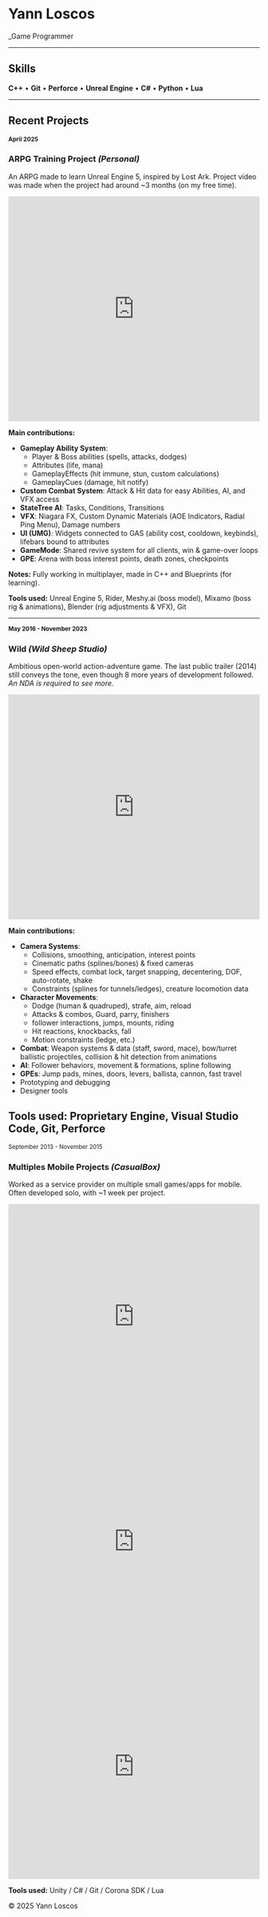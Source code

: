 # Yann Loscos  
_Game Programmer 

---

## Skills  
**C++** • **Git** • **Perforce** • **Unreal Engine** • **C#** • **Python** • **Lua**

---

## Recent Projects  

<sub>**April 2025**</sub>
### ARPG Training Project *(Personal)*

An ARPG made to learn Unreal Engine 5, inspired by Lost Ark.
Project video was made when the project had around ~3 months (on my free time).  

<iframe width="100%" height="450" src="https://www.youtube.com/embed/uxbrGdauHEE" frameborder="0" allowfullscreen></iframe>  

**Main contributions:**  
- **Gameplay Ability System**:  
  - Player & Boss abilities (spells, attacks, dodges)  
  - Attributes (life, mana)  
  - GameplayEffects (hit immune, stun, custom calculations)  
  - GameplayCues (damage, hit notify)  
- **Custom Combat System**: Attack & Hit data for easy Abilities, AI, and VFX access  
- **StateTree AI**: Tasks, Conditions, Transitions  
- **VFX**: Niagara FX, Custom Dynamic Materials (AOE Indicators, Radial Ping Menu), Damage numbers
- **UI (UMG)**: Widgets connected to GAS (ability cost, cooldown, keybinds), lifebars bound to attributes  
- **GameMode**: Shared revive system for all clients, win & game-over loops  
- **GPE**: Arena with boss interest points, death zones, checkpoints  

**Notes:** Fully working in multiplayer, made in C++ and Blueprints (for learning).  

**Tools used:** Unreal Engine 5, Rider, Meshy.ai (boss model), Mixamo (boss rig & animations), Blender (rig adjustments & VFX), Git  

---

<sub>**May 2016 - November 2023**</sub>
### Wild *(Wild Sheep Studio)*
Ambitious open-world action-adventure game. The last public trailer (2014) still conveys the tone, even though 8 more years of development followed.
*An NDA is required to see more.*

<iframe width="100%" height="450" src="https://www.youtube.com/embed/JZwCLfTvmXo" frameborder="0" allowfullscreen></iframe>  

**Main contributions:**  
- **Camera Systems**:  
  - Collisions, smoothing, anticipation, interest points  
  - Cinematic paths (splines/bones) & fixed cameras  
  - Speed effects, combat lock, target snapping, decentering, DOF, auto-rotate, shake  
  - Constraints (splines for tunnels/ledges), creature locomotion data  
- **Character Movements**:  
  - Dodge (human & quadruped), strafe, aim, reload
  - Attacks & combos, Guard, parry, finishers
  - follower interactions, jumps, mounts, riding
  - Hit reactions, knockbacks, fall  
  - Motion constraints (ledge, etc.)  
- **Combat**: Weapon systems & data (staff, sword, mace), bow/turret ballistic projectiles, collision & hit detection from animations  
- **AI**: Follower behaviors, movement & formations, spline following  
- **GPEs**: Jump pads, mines, doors, levers, ballista, cannon, fast travel  
- Prototyping and debugging  
- Designer tools  
   
**Tools used:** Proprietary Engine, Visual Studio Code, Git, Perforce 
---

<sub>September 2013 - November 2015</sub>
### Multiples Mobile Projects *(CasualBox)*

Worked as a service provider on multiple small games/apps for mobile.  
Often developed solo, with ~1 week per project.  

<iframe width="100%" height="450" src="https://www.youtube.com/watch?v=GwcrrssmkgA" frameborder="0" allowfullscreen></iframe>  
<iframe width="100%" height="450" src="https://www.youtube.com/watch?v=UjGP6I_gu2U" frameborder="0" allowfullscreen></iframe>  
<iframe width="100%" height="450" src="https://www.youtube.com/watch?v=WHzWvo5O8WY" frameborder="0" allowfullscreen></iframe>
 
**Tools used:** Unity / C# / Git / Corona SDK / Lua

© 2025 Yann Loscos
